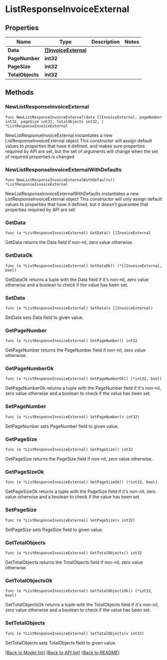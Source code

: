 # ListResponseInvoiceExternal

## Properties

Name | Type | Description | Notes
------------ | ------------- | ------------- | -------------
**Data** | [**[]InvoiceExternal**](InvoiceExternal.md) |  | 
**PageNumber** | **int32** |  | 
**PageSize** | **int32** |  | 
**TotalObjects** | **int32** |  | 

## Methods

### NewListResponseInvoiceExternal

`func NewListResponseInvoiceExternal(data []InvoiceExternal, pageNumber int32, pageSize int32, totalObjects int32, ) *ListResponseInvoiceExternal`

NewListResponseInvoiceExternal instantiates a new ListResponseInvoiceExternal object
This constructor will assign default values to properties that have it defined,
and makes sure properties required by API are set, but the set of arguments
will change when the set of required properties is changed

### NewListResponseInvoiceExternalWithDefaults

`func NewListResponseInvoiceExternalWithDefaults() *ListResponseInvoiceExternal`

NewListResponseInvoiceExternalWithDefaults instantiates a new ListResponseInvoiceExternal object
This constructor will only assign default values to properties that have it defined,
but it doesn't guarantee that properties required by API are set

### GetData

`func (o *ListResponseInvoiceExternal) GetData() []InvoiceExternal`

GetData returns the Data field if non-nil, zero value otherwise.

### GetDataOk

`func (o *ListResponseInvoiceExternal) GetDataOk() (*[]InvoiceExternal, bool)`

GetDataOk returns a tuple with the Data field if it's non-nil, zero value otherwise
and a boolean to check if the value has been set.

### SetData

`func (o *ListResponseInvoiceExternal) SetData(v []InvoiceExternal)`

SetData sets Data field to given value.


### GetPageNumber

`func (o *ListResponseInvoiceExternal) GetPageNumber() int32`

GetPageNumber returns the PageNumber field if non-nil, zero value otherwise.

### GetPageNumberOk

`func (o *ListResponseInvoiceExternal) GetPageNumberOk() (*int32, bool)`

GetPageNumberOk returns a tuple with the PageNumber field if it's non-nil, zero value otherwise
and a boolean to check if the value has been set.

### SetPageNumber

`func (o *ListResponseInvoiceExternal) SetPageNumber(v int32)`

SetPageNumber sets PageNumber field to given value.


### GetPageSize

`func (o *ListResponseInvoiceExternal) GetPageSize() int32`

GetPageSize returns the PageSize field if non-nil, zero value otherwise.

### GetPageSizeOk

`func (o *ListResponseInvoiceExternal) GetPageSizeOk() (*int32, bool)`

GetPageSizeOk returns a tuple with the PageSize field if it's non-nil, zero value otherwise
and a boolean to check if the value has been set.

### SetPageSize

`func (o *ListResponseInvoiceExternal) SetPageSize(v int32)`

SetPageSize sets PageSize field to given value.


### GetTotalObjects

`func (o *ListResponseInvoiceExternal) GetTotalObjects() int32`

GetTotalObjects returns the TotalObjects field if non-nil, zero value otherwise.

### GetTotalObjectsOk

`func (o *ListResponseInvoiceExternal) GetTotalObjectsOk() (*int32, bool)`

GetTotalObjectsOk returns a tuple with the TotalObjects field if it's non-nil, zero value otherwise
and a boolean to check if the value has been set.

### SetTotalObjects

`func (o *ListResponseInvoiceExternal) SetTotalObjects(v int32)`

SetTotalObjects sets TotalObjects field to given value.



[[Back to Model list]](../README.md#documentation-for-models) [[Back to API list]](../README.md#documentation-for-api-endpoints) [[Back to README]](../README.md)


